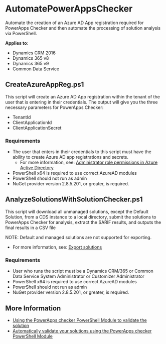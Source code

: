 # AutomatePowerAppsChecker

Automate the creation of an Azure AD App registration required for PowerApps Checker and then automate the processing of solution analysis via PowerShell.  

**Applies to**:

- Dynamics CRM 2016
- Dynamics 365 v8
- Dynamics 365 v9
- Common Data Service

## CreateAzureAppReg.ps1

This script will create an Azure AD App registration within the tenant of the user that is entering in their credentials. The output will give you the three necessary parameters for PowerApps Checker:

- TenantId
- ClientApplicationId
- ClientApplicationSecret

### Requirements

- The user that enters in their credentials to this script must have the ability to create Azure AD app registrations and secrets.
    - For more information, see: [Administrator role permissions in Azure Active Directory](https://docs.microsoft.com/azure/active-directory/users-groups-roles/directory-assign-admin-roles)
- PowerShell x64 is required to use correct AzureAD modules
- PowerShell should not run as admin
- NuGet provider version 2.8.5.201, or greater, is required.

## AnalyzeSolutionsWithSolutionChecker.ps1

This script will download all unmanaged solutions, except the Default Solution, from a CDS instance to a local directory, submit the solutions to PowerApps Checker for analysis, extract the SARIF results, and outputs the final results in a CSV file

NOTE: Default and managed solutions are not supported for exporting.  
- For more information, see: [Export solutions](https://docs.microsoft.com/powerapps/maker/common-data-service/import-update-export-solutions#export-solutions)

### Requirements

- User who runs the script must be a Dynamics CRM/365 or Common Data Service System Administrator or Customizer Administrator
- PowerShell x64 is required to use correct AzureAD modules
- PowerShell should not run as admin
- NuGet provider version 2.8.5.201, or greater, is required.

## More Information

- [Using the PowerApps checker PowerShell Module to validate the solution](https://nishantrana.me/2019/07/12/using-the-powerapps-checker-powershell-module-to-validate-the-solution/) <br>
- [Automatically validate your solutions using the PowerApps checker PowerShell Module](https://powerapps.microsoft.com/blog/automatically-validate-your-solutions-using-the-powerapps-checker-powershell-module/) <br>
